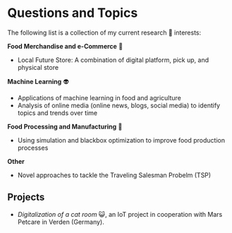 # Questions and Topics

The following list is a collection of my current research 🔎 interests:

**Food Merchandise and e-Commerce** 🛒 

* Local Future Store: A combination of digital platform, pick up, and physical store

**Machine Learning** 👽 

* Applications of machine learning in food and agriculture
* Analysis of online media \(online news, blogs, social media\) to identify topics and trends over time

**Food Processing and Manufacturing** 🍔

* Using simulation and blackbox optimization to improve food production processes

**Other**

* Novel approaches to tackle the Traveling Salesman Probelm \(TSP\)

## Projects

* _Digitalization of a cat room_ 😺, an IoT project in cooperation with Mars Petcare in Verden \(Germany\). 



